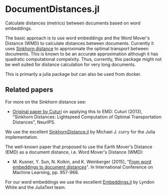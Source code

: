# DocumentDistances.jl

Calculate distances (metrics) between documents based on word embeddings. 

The basic approach is to use word embeddings and the Word Mover's Distance (WMD) to calculate distances between documents. Currently it uses [Sinkhorn distance](https://arxiv.org/abs/1306.0895) to approximate the optimal transport between documents. This is known to be an accurate approximation although it has
quadratic computational compelxity. Thus, currently, this package might not be well suited
for distance calculation for very long documents.

This is primarily a julia package but can also be used from docker.

## Related papers

For more on the Sinkhorn distance see:
- [Original paper by Cuturi](https://arxiv.org/abs/1306.0895) on applying this to EMD: Cuturi (2013), "Sinkhorn Distances: Lightspeed Computation of Optimal Transportation Distances", NeurIPS.

We use the excellent [SinkhornDistance.jl](https://github.com/currymj/SinkhornDistance.jl) by Michael J. curry for the Julia implementation.

The well-known paper that proposed to use the Earth Mover's Distance (EMD) as a document distance, i.e. Word Mover's Distance (WMD):
- M. Kusner, Y. Sun, N. Kolkin, and K. Weinberger (2015), "[From word embeddings to document distances](http://www.jmlr.org/proceedings/papers/v37/kusnerb15.pdf)". In International Conference on Machine Learning, pp. 957-966.

For our word embeddings we use the excellent [Embeddings.jl](https://github.com/JuliaText/Embeddings.jl) by Lyndon White and the JuliaText team. 